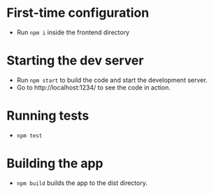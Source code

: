 # First-time configuration
- Run `npm i` inside the frontend directory

# Starting the dev server
- Run `npm start` to build the code and start the development server.
- Go to http://localhost:1234/ to see the code in action.

# Running tests
- `npm test`

# Building the app
- `npm build` builds the app to the dist directory.
